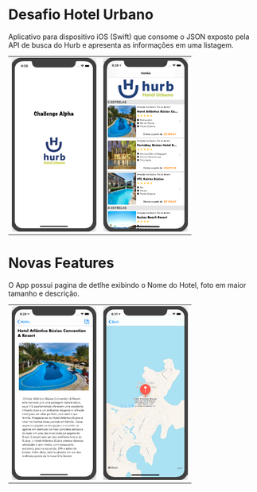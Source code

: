 # Desafio Hotel Urbano

Aplicativo para dispositivo iOS (Swift) que consome o JSON exposto pela API de busca do Hurb e apresenta as informações em uma listagem. 

<table>
  <tbody>
    <tr>
      <td> <img src="Tela0.png" height="350" width="170" /> </td>
      <td> <img src="Tela1.png" height="350" width="170" /> </td>
      
   
  </tbody>
</table>

# Novas Features
O App possui pagina de detlhe exibindo o Nome do Hotel, foto em maior tamanho e descrição.


<table>
  <tbody>
    <tr>
      <td> <img src="Tela2.png" height="350" width="170" /> </td>
      <td> <img src="Tela3.png" height="350" width="170" /> </td>
    
    
  </tbody>
</table>
